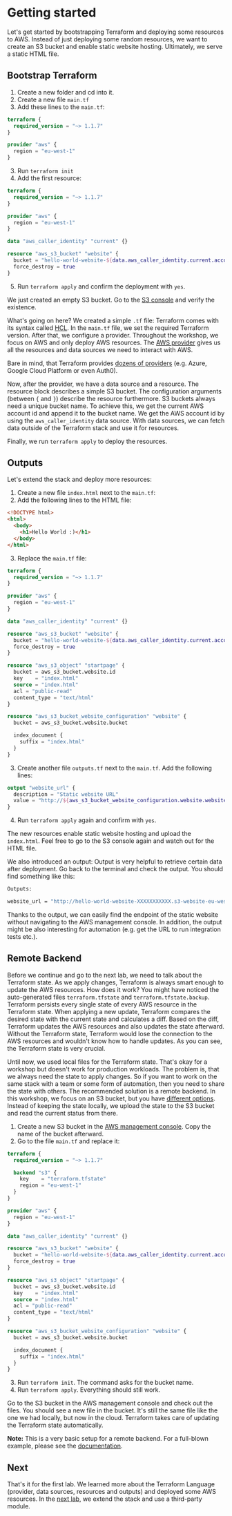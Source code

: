 # Getting started

Let's get started by bootstrapping Terraform and deploying some resources to AWS. Instead of just deploying some random resources, we want to create an S3 bucket and enable static website hosting. Ultimately, we serve a static HTML file.
  
## Bootstrap Terraform

1. Create a new folder and cd into it.
1. Create a new file `main.tf`
2. Add these lines to the `main.tf`:
  ```tf
  terraform {
    required_version = "~> 1.1.7"
  }

  provider "aws" {
    region = "eu-west-1"
  }
  ```
3. Run `terraform init`
4. Add the first resource:
  ```tf
  terraform {
    required_version = "~> 1.1.7"
  }

  provider "aws" {
    region = "eu-west-1"
  }

  data "aws_caller_identity" "current" {}

  resource "aws_s3_bucket" "website" {
    bucket = "hello-world-website-${data.aws_caller_identity.current.account_id}"
    force_destroy = true
  }
  ```
5. Run `terraform apply` and confirm the deployment with `yes`.

We just created an empty S3 bucket. Go to the [S3 console](https://s3.console.aws.amazon.com/s3/buckets) and verify the existence. 

What's going on here? We created a simple `.tf` file: Terraform comes with its syntax called [HCL](https://www.terraform.io/language/syntax/configuration). In the `main.tf` file, we set the required Terraform version. After that, we configure a provider. Throughout the workshop, we focus on AWS and only deploy AWS resources. The [AWS provider](https://www.terraform.io/language/providers) gives us all the resources and data sources we need to interact with AWS.

Bare in mind, that Terraform provides [dozens of providers](https://registry.terraform.io/browse/providers) (e.g. Azure, Google Cloud Platform or even Auth0).

Now, after the provider, we have a data source and a resource. The resource block describes a simple S3 bucket. The configuration arguments (between `{` and `}`) describe the resource furthermore. S3 buckets always need a unique bucket name. To achieve this, we get the current AWS account id and append it to the bucket name. We get the AWS account id by using the `aws_caller_identity` data source. With data sources, we can fetch data outside of the Terraform stack and use it for resources.

Finally, we run `terraform apply` to deploy the resources.

## Outputs

Let's extend the stack and deploy more resources:

1. Create a new file `index.html` next to the `main.tf`:
2. Add the following lines to the HTML file:
  ```html
  <!DOCTYPE html>
  <html>
    <body>
      <h1>Hello World :)</h1>
    </body>
  </html>
  ```
3. Replace the `main.tf` file:
  ```tf
  terraform {
    required_version = "~> 1.1.7"
  }

  provider "aws" {
    region = "eu-west-1"
  }

  data "aws_caller_identity" "current" {}

  resource "aws_s3_bucket" "website" {
    bucket = "hello-world-website-${data.aws_caller_identity.current.account_id}"
    force_destroy = true
  }

  resource "aws_s3_object" "startpage" {
    bucket = aws_s3_bucket.website.id
    key    = "index.html"
    source = "index.html"
    acl = "public-read"
    content_type = "text/html"
  }

  resource "aws_s3_bucket_website_configuration" "website" {
    bucket = aws_s3_bucket.website.bucket

    index_document {
      suffix = "index.html"
    }
  }
  ```
3. Create another file `outputs.tf` next to the `main.tf`. Add the following lines:
  ```tf
  output "website_url" {
    description = "Static website URL"
    value = "http://${aws_s3_bucket_website_configuration.website.website_endpoint}"
  }
  ```
4. Run `terraform apply` again and confirm with `yes`.

The new resources enable static website hosting and upload the `index.html`. Feel free to go to the S3 console again and watch out for the HTML file.

We also introduced an output: Output is very helpful to retrieve certain data after deployment. Go back to the terminal and check the output. You should find something like this: 

```sh
Outputs:

website_url = "http://hello-world-website-XXXXXXXXXXX.s3-website-eu-west-1.amazonaws.com"
```

Thanks to the output, we can easily find the endpoint of the static website without navigating to the AWS management console. In addition, the output might be also interesting for automation (e.g. get the URL to run integration tests etc.).

## Remote Backend

Before we continue and go to the next lab, we need to talk about the Terraform state. As we apply changes, Terraform is always smart enough to update the AWS resources. How does it work? You might have noticed the auto-generated files `terraform.tfstate` and `terraform.tfstate.backup`. Terraform persists every single state of every AWS resource in the Terraform state. When applying a new update, Terraform compares the desired state with the current state and calculates a diff. Based on the diff, Terraform updates the AWS resources and also updates the state afterward. Without the Terraform state, Terraform would lose the connection to the AWS resources and wouldn't know how to handle updates. As you can see, the Terraform state is very crucial.

Until now, we used local files for the Terraform state. That's okay for a workshop but doesn't work for production workloads. The problem is, that we always need the state to apply changes. So if you want to work on the same stack with a team or some form of automation, then you need to share the state with others. The recommended solution is a remote backend. In this workshop, we focus on an S3 bucket, but you have [different options](https://www.terraform.io/language/settings/backends). Instead of keeping the state locally, we upload the state to the S3 bucket and read the current status from there.

1. Create a new S3 bucket in the [AWS management console](https://s3.console.aws.amazon.com/s3/bucket/create?region=eu-west-1). Copy the name of the bucket afterward.
2. Go to the file `main.tf` and replace it:
  ```tf
  terraform {
    required_version = "~> 1.1.7"

    backend "s3" {
      key    = "terraform.tfstate"
      region = "eu-west-1"
    }
  }

  provider "aws" {
    region = "eu-west-1"
  }

  data "aws_caller_identity" "current" {}

  resource "aws_s3_bucket" "website" {
    bucket = "hello-world-website-${data.aws_caller_identity.current.account_id}"
    force_destroy = true
  }

  resource "aws_s3_object" "startpage" {
    bucket = aws_s3_bucket.website.id
    key    = "index.html"
    source = "index.html"
    acl = "public-read"
    content_type = "text/html"
  }

  resource "aws_s3_bucket_website_configuration" "website" {
    bucket = aws_s3_bucket.website.bucket

    index_document {
      suffix = "index.html"
    }
  }
  ```
3. Run `terraform init`. The command asks for the bucket name. 
4. Run `terraform apply`. Everything should still work.

Go to the S3 bucket in the AWS management console and check out the files. You should see a new file in the bucket. It's still the same file like the one we had locally, but now in the cloud. Terraform takes care of updating the Terraform state automatically.

**Note:** This is a very basic setup for a remote backend. For a full-blown example, please see the [documentation](https://www.terraform.io/language/settings/backends/s3).

## Next

That's it for the first lab. We learned more about the Terraform Language (provider, data sources, resources and outputs) and deployed some AWS resources. In the [next lab](../2-modules/), we extend the stack and use a third-party module.
